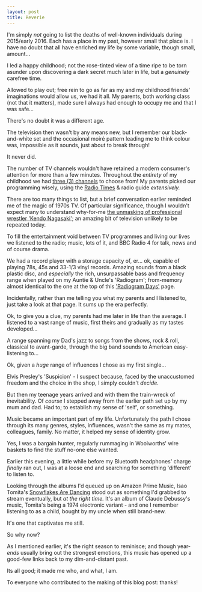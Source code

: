 ```yaml
---
layout: post
title: Reverie
---
```


I'm simply *not* going to list the deaths of well-known individuals during 2015/early 2016.  Each has a place in my past, however small that place is.  I have no doubt that all have enriched my life by some variable, though small, amount…

I led a happy childhood; not the rose-tinted view of a time ripe to be torn asunder upon discovering a dark secret much later in life, but a *genuinely* carefree time.

Allowed to play out; free rein to go as far as my and my childhood friends' imaginations would allow us, we had it all.  My parents, both working class (not that it matters), made sure I always had enough to occupy me and that I was safe…

There's no doubt it was a different age.

The television then wasn't by any means new, but I remember our black-and-white set and the occasional moiré pattern leading me to think colour was, impossible as it sounds, just about to break through!

It never did.

The number of TV channels wouldn't have retained a modern consumer's attention for more than a few minutes.  Throughout the *entirety* of my childhood we had [three (3) channels](https://en.m.wikipedia.org/wiki/Television_in_the_United_Kingdom) to choose from!  My parents picked our programming wisely, using the [Radio Times](https://en.m.wikipedia.org/wiki/Radio_TimesTV) & radio guide *extensively.*

There are too many things to list, but a brief conversation earlier reminded me of the magic of 1970s TV.  Of particular significance, though I wouldn't expect many to understand why-for-me [the unmasking of professional wrestler 'Kendo Nagasaki'](https://youtu.be/vz01e1wB898); an amazing bit of television unlikely to be repeated today.

To fill the entertainment void between TV programmes and living our lives we listened to the radio; music, lots of it, and BBC Radio 4 for talk, news and of course drama.

We had a record player with a storage capacity of, er… ok, capable of playing 78s, 45s and 33-1/3 vinyl records.  Amazing sounds from a black plastic disc, and *especially* the rich, unsurpassable bass and frequency range when played on my Auntie & Uncle's 'Radiogram'; from-memory almost identical to the one at the top of this ['Radiogram Days'](http://wishhound.blogspot.co.uk/2013/11/radiogram-days.html?m=1) page.

Incidentally, rather than me telling you what my parents and I listened to, just take a look at that page.  It sums up the era perfectly.

Ok, to give you a clue, my parents had me later in life than the average.  I listened to a vast range of music, first theirs and gradually as my tastes developed…

A range spanning my Dad's jazz to songs from the shows, rock & roll, classical to avant-garde, through the big band sounds to American easy-listening to…

Ok, given a *huge* range of influences I chose as my first single…

Elvis Presley's 'Suspicion' - I suspect because, faced by the unaccustomed freedom and the choice in the shop, I simply couldn't *decide*.

But then my teenage years arrived and with them the train-wreck of inevitability.  Of *course* I stepped away from the earlier path set up by my mum and dad.  Had to; to establish my sense of 'self', or something.

Music became an important part of my life.  Unfortunately the path I chose through its many genres, styles, influences, wasn't the same as my mates, colleagues, family.  No matter, it helped my sense of identity grow.

Yes, I was a bargain hunter, regularly rummaging in Woolworths' wire baskets to find the stuff no-one else wanted.

Earlier this evening, a little while before my Bluetooth headphones' charge *finally* ran out, I was at a loose end and searching for something 'different' to listen to.

Looking through the albums I'd queued up on Amazon Prime Music, Isao Tomita's [Snowflakes Are Dancing](https://en.m.wikipedia.org/wiki/Snowflakes_Are_Dancing) stood out as something I'd grabbed to stream eventually, but *at the right time.*  It's an album of Claude Debussy's music, Tomita's being a 1974 electronic variant - and one I remember listening to as a child, bought by my uncle when still brand-new.

It's one that captivates me still.

So why now?

As I mentioned earlier, it's the right season to reminisce; and though year-*ends* usually bring out the strongest emotions, this music has opened up a good-few links back to my dim-and-distant past.

Its all good; it made me who, and what, I am.

To everyone who contributed to the making of this blog post: thanks!
 